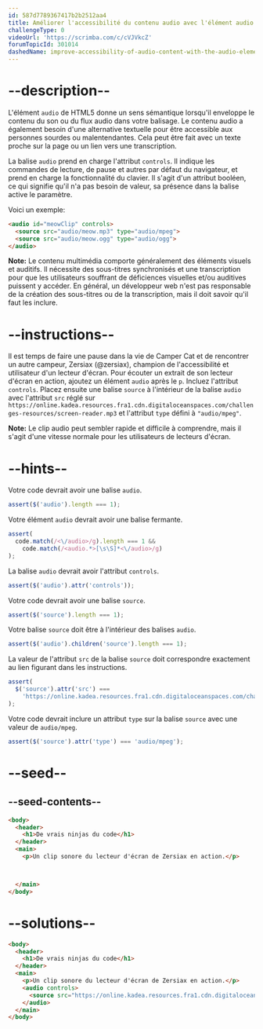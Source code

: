 ```yaml
---
id: 587d7789367417b2b2512aa4
title: Améliorer l'accessibilité du contenu audio avec l'élément audio
challengeType: 0
videoUrl: 'https://scrimba.com/c/cVJVkcZ'
forumTopicId: 301014
dashedName: improve-accessibility-of-audio-content-with-the-audio-element
---
```


# --description--

L'élément `audio` de HTML5 donne un sens sémantique lorsqu'il enveloppe le contenu du son ou du flux audio dans votre balisage. Le contenu audio a également besoin d'une alternative textuelle pour être accessible aux personnes sourdes ou malentendantes. Cela peut être fait avec un texte proche sur la page ou un lien vers une transcription.

La balise `audio` prend en charge l'attribut `controls`. Il indique les commandes de lecture, de pause et autres par défaut du navigateur, et prend en charge la fonctionnalité du clavier. Il s'agit d'un attribut booléen, ce qui signifie qu'il n'a pas besoin de valeur, sa présence dans la balise active le paramètre.

Voici un exemple:

```html
<audio id="meowClip" controls>
  <source src="audio/meow.mp3" type="audio/mpeg">
  <source src="audio/meow.ogg" type="audio/ogg">
</audio>
```

**Note:** Le contenu multimédia comporte généralement des éléments visuels et auditifs. Il nécessite des sous-titres synchronisés et une transcription pour que les utilisateurs souffrant de déficiences visuelles et/ou auditives puissent y accéder. En général, un développeur web n'est pas responsable de la création des sous-titres ou de la transcription, mais il doit savoir qu'il faut les inclure.

# --instructions--

Il est temps de faire une pause dans la vie de Camper Cat et de rencontrer un autre campeur, Zersiax (@zersiax), champion de l'accessibilité et utilisateur d'un lecteur d'écran. Pour écouter un extrait de son lecteur d'écran en action, ajoutez un élément `audio` après le `p`. Incluez l'attribut `controls`. Placez ensuite une balise `source` à l'intérieur de la balise `audio` avec l'attribut `src` réglé sur `https://online.kadea.resources.fra1.cdn.digitaloceanspaces.com/challenges-resources/screen-reader.mp3` et l'attribut `type` défini à `"audio/mpeg"`.

**Note:** Le clip audio peut sembler rapide et difficile à comprendre, mais il s'agit d'une vitesse normale pour les utilisateurs de lecteurs d'écran.

# --hints--

Votre code devrait avoir une balise `audio`.

```js
assert($('audio').length === 1);
```

Votre élément `audio` devrait avoir une balise fermante.

```js
assert(
  code.match(/<\/audio>/g).length === 1 &&
    code.match(/<audio.*>[\s\S]*<\/audio>/g)
);
```

La balise `audio` devrait avoir l'attribut `controls`.

```js
assert($('audio').attr('controls'));
```

Votre code devrait avoir une balise `source`.

```js
assert($('source').length === 1);
```

Votre balise `source` doit être à l'intérieur des balises `audio`.

```js
assert($('audio').children('source').length === 1);
```

La valeur de l'attribut `src` de la balise `source` doit correspondre exactement au lien figurant dans les instructions.

```js
assert(
  $('source').attr('src') ===
    'https://online.kadea.resources.fra1.cdn.digitaloceanspaces.com/challenges-resources/screen-reader.mp3'
);
```

Votre code devrait inclure un attribut `type` sur la balise `source` avec une valeur de `audio/mpeg`.

```js
assert($('source').attr('type') === 'audio/mpeg');
```

# --seed--

## --seed-contents--

```html
<body>
  <header>
    <h1>De vrais ninjas du code</h1>
  </header>
  <main>
    <p>Un clip sonore du lecteur d'écran de Zersiax en action.</p>



  </main>
</body>
```

# --solutions--

```html
<body>
  <header>
    <h1>De vrais ninjas du code</h1>
  </header>
  <main>
    <p>Un clip sonore du lecteur d'écran de Zersiax en action.</p>
    <audio controls>
      <source src="https://online.kadea.resources.fra1.cdn.digitaloceanspaces.com/challenges-resources/screen-reader.mp3" type="audio/mpeg"/>
    </audio>
  </main>
</body>
```
